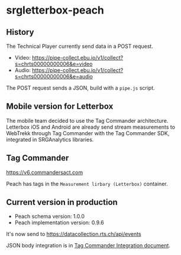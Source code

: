 # srgletterbox-peach


## History

The Technical Player currently send data in a POST request.

- Video: https://pipe-collect.ebu.io/v1/collect?s=chrts00000000006&e=video
- Audio: https://pipe-collect.ebu.io/v1/collect?s=chrts00000000006&e=audio

The POST request sends a JSON, build with a `pipe.js` script.

## Mobile version for Letterbox

The mobile team decided to use the Tag Commander architecture. Letterbox iOS and Android are already send stream measurements to WebTrekk through Tag Commander with the Tag Commander SDK, integrated in SRGAnalytics libraries.

## Tag Commander

https://v6.commandersact.com

Peach has tags in the `Measurement lirbary (Letterbox)` container.

## Current version in production

- Peach schema version: 1.0.0               
- Peach implementation version: 0.9.6

It's now send to https://datacollection.rts.ch/api/events

JSON body integration is in [Tag Commander Integration document](Documentation/Tag-Commander-Integration.md).



